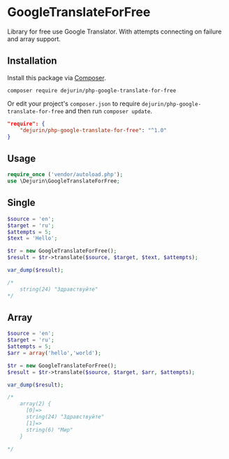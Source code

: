 # GoogleTranslateForFree
Library for free use Google Translator. With attempts connecting on failure and array support.

## Installation

Install this package via [Composer](https://getcomposer.org/).

```
composer require dejurin/php-google-translate-for-free
```

Or edit your project's `composer.json` to require `dejurin/php-google-translate-for-free` and then run `composer update`.

```json
"require": {
    "dejurin/php-google-translate-for-free": "^1.0"
}
```

## Usage

```php
require_once ('vendor/autoload.php');
use \Dejurin\GoogleTranslateForFree;
```

## Single

```php
$source = 'en';
$target = 'ru';
$attempts = 5;
$text = 'Hello';

$tr = new GoogleTranslateForFree();
$result = $tr->translate($source, $target, $text, $attempts);

var_dump($result); 

/* 
	string(24) "Здравствуйте" 
*/
```

## Array

```php
$source = 'en';
$target = 'ru';
$attempts = 5;
$arr = array('hello','world');

$tr = new GoogleTranslateForFree();
$result = $tr->translate($source, $target, $arr, $attempts);

var_dump($result); 

/*
	array(2) {
	  [0]=>
	  string(24) "Здравствуйте"
	  [1]=>
	  string(6) "Мир"
	}

*/
```
